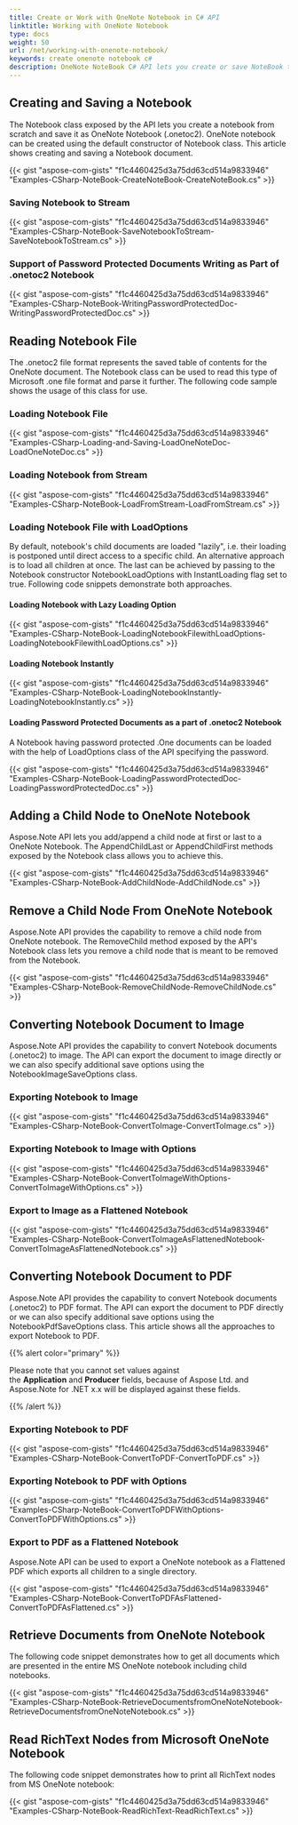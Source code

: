 ```yaml
---
title: Create or Work with OneNote Notebook in C# API
linktitle: Working with OneNote Notebook
type: docs
weight: 50
url: /net/working-with-onenote-notebook/
keywords: create onenote notebook c#
description: OneNote NoteBook C# API lets you create or save NoteBook to Stream, load NoteBook from file, export NoteBook to Image with Options and export NoteBook to PDF
---
```


## **Creating and Saving a Notebook**
The Notebook class exposed by the API lets you create a notebook from scratch and save it as OneNote Notebook (.onetoc2). OneNote notebook can be created using the default constructor of Notebook class. This article shows creating and saving a Notebook document.

{{< gist "aspose-com-gists" "f1c4460425d3a75dd63cd514a9833946" "Examples-CSharp-NoteBook-CreateNoteBook-CreateNoteBook.cs" >}}
### **Saving Notebook to Stream**
{{< gist "aspose-com-gists" "f1c4460425d3a75dd63cd514a9833946" "Examples-CSharp-NoteBook-SaveNotebookToStream-SaveNotebookToStream.cs" >}}
### **Support of Password Protected Documents Writing as Part of .onetoc2 Notebook**
{{< gist "aspose-com-gists" "f1c4460425d3a75dd63cd514a9833946" "Examples-CSharp-NoteBook-WritingPasswordProtectedDoc-WritingPasswordProtectedDoc.cs" >}}
## **Reading Notebook File**
The .onetoc2 file format represents the saved table of contents for the OneNote document. The Notebook class can be used to read this type of Microsoft .one file format and parse it further. The following code sample shows the usage of this class for use.
### **Loading Notebook File**
{{< gist "aspose-com-gists" "f1c4460425d3a75dd63cd514a9833946" "Examples-CSharp-Loading-and-Saving-LoadOneNoteDoc-LoadOneNoteDoc.cs" >}}
### **Loading Notebook from Stream**
{{< gist "aspose-com-gists" "f1c4460425d3a75dd63cd514a9833946" "Examples-CSharp-NoteBook-LoadFromStream-LoadFromStream.cs" >}}
### **Loading Notebook File with LoadOptions**
By default, notebook's child documents are loaded "lazily", i.e. their loading is postponed until direct access to a specific child. An alternative approach is to load all children at once. The last can be achieved by passing to the Notebook constructor NotebookLoadOptions with InstantLoading flag set to true. Following code snippets demonstrate both approaches.
#### **Loading Notebook with Lazy Loading Option**
{{< gist "aspose-com-gists" "f1c4460425d3a75dd63cd514a9833946" "Examples-CSharp-NoteBook-LoadingNotebookFilewithLoadOptions-LoadingNotebookFilewithLoadOptions.cs" >}}
#### **Loading Notebook Instantly**
{{< gist "aspose-com-gists" "f1c4460425d3a75dd63cd514a9833946" "Examples-CSharp-NoteBook-LoadingNotebookInstantly-LoadingNotebookInstantly.cs" >}}
#### **Loading Password Protected Documents as a part of .onetoc2 Notebook**
A Notebook having password protected .One documents can be loaded with the help of LoadOptions class of the API specifying the password.

{{< gist "aspose-com-gists" "f1c4460425d3a75dd63cd514a9833946" "Examples-CSharp-NoteBook-LoadingPasswordProtectedDoc-LoadingPasswordProtectedDoc.cs" >}}
## **Adding a Child Node to OneNote Notebook**
Aspose.Note API lets you add/append a child node at first or last to a OneNote Notebook. The AppendChildLast or AppendChildFirst methods exposed by the Notebook class allows you to achieve this.

{{< gist "aspose-com-gists" "f1c4460425d3a75dd63cd514a9833946" "Examples-CSharp-NoteBook-AddChildNode-AddChildNode.cs" >}}
## **Remove a Child Node From OneNote Notebook**
Aspose.Note API provides the capability to remove a child node from OneNote notebook. The RemoveChild method exposed by the API's Notebook class lets you remove a child node that is meant to be removed from the Notebook.

{{< gist "aspose-com-gists" "f1c4460425d3a75dd63cd514a9833946" "Examples-CSharp-NoteBook-RemoveChildNode-RemoveChildNode.cs" >}}
## **Converting Notebook Document to Image**
Aspose.Note API provides the capability to convert Notebook documents (.onetoc2) to image. The API can export the document to image directly or we can also specify additional save options using the NotebookImageSaveOptions class.
### **Exporting Notebook to Image**
{{< gist "aspose-com-gists" "f1c4460425d3a75dd63cd514a9833946" "Examples-CSharp-NoteBook-ConvertToImage-ConvertToImage.cs" >}}
### **Exporting Notebook to Image with Options**
{{< gist "aspose-com-gists" "f1c4460425d3a75dd63cd514a9833946" "Examples-CSharp-NoteBook-ConvertToImageWithOptions-ConvertToImageWithOptions.cs" >}}
### **Export to Image as a Flattened Notebook**
{{< gist "aspose-com-gists" "f1c4460425d3a75dd63cd514a9833946" "Examples-CSharp-NoteBook-ConvertToImageAsFlattenedNotebook-ConvertToImageAsFlattenedNotebook.cs" >}}
## **Converting Notebook Document to PDF**
Aspose.Note API provides the capability to convert Notebook documents (.onetoc2) to PDF format. The API can export the document to PDF directly or we can also specify additional save options using the NotebookPdfSaveOptions class. This article shows all the approaches to export Notebook to PDF.

{{% alert color="primary" %}} 

Please note that you cannot set values against the **Application** and **Producer** fields, because of Aspose Ltd. and Aspose.Note for .NET x.x will be displayed against these fields.

{{% /alert %}} 
### **Exporting Notebook to PDF**
{{< gist "aspose-com-gists" "f1c4460425d3a75dd63cd514a9833946" "Examples-CSharp-NoteBook-ConvertToPDF-ConvertToPDF.cs" >}}
### **Exporting Notebook to PDF with Options**
{{< gist "aspose-com-gists" "f1c4460425d3a75dd63cd514a9833946" "Examples-CSharp-NoteBook-ConvertToPDFWithOptions-ConvertToPDFWithOptions.cs" >}}
### **Export to PDF as a Flattened Notebook**
Aspose.Note API can be used to export a OneNote notebook as a Flattened PDF which exports all children to a single directory.

{{< gist "aspose-com-gists" "f1c4460425d3a75dd63cd514a9833946" "Examples-CSharp-NoteBook-ConvertToPDFAsFlattened-ConvertToPDFAsFlattened.cs" >}}
## **Retrieve Documents from OneNote Notebook**
The following code snippet demonstrates how to get all documents which are presented in the entire MS OneNote notebook including child notebooks.

{{< gist "aspose-com-gists" "f1c4460425d3a75dd63cd514a9833946" "Examples-CSharp-NoteBook-RetrieveDocumentsfromOneNoteNotebook-RetrieveDocumentsfromOneNoteNotebook.cs" >}}
## **Read RichText Nodes from Microsoft OneNote Notebook**
The following code snippet demonstrates how to print all RichText nodes from MS OneNote notebook:

{{< gist "aspose-com-gists" "f1c4460425d3a75dd63cd514a9833946" "Examples-CSharp-NoteBook-ReadRichText-ReadRichText.cs" >}}
